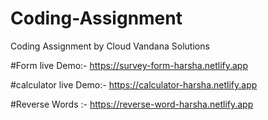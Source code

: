 # Coding-Assignment
Coding Assignment by Cloud Vandana Solutions

#Form live Demo:- https://survey-form-harsha.netlify.app

#calculator live Demo:- https://calculator-harsha.netlify.app

#Reverse Words :- https://reverse-word-harsha.netlify.app
